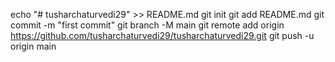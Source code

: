 echo "# tusharchaturvedi29" >> README.md
git init
git add README.md
git commit -m "first commit"
git branch -M main
git remote add origin https://github.com/tusharchaturvedi29/tusharchaturvedi29.git
git push -u origin main
